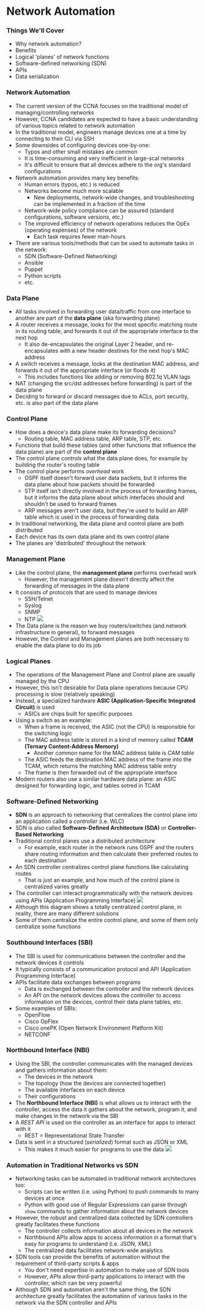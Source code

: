# Network Automation
### Things We'll Cover
- Why network automation?
- Benefits
- Logical 'planes' of network functions
- Software-defined networking (SDN)
- APIs
- Data serialization
### Network Automation
- The current version of the CCNA focuses on the traditional model of managing/controlling networks
- However, CCNA candidates are expected to have a basic understanding of various topics related to network automation
- In the traditional model, engineers manage devices one at a time by connecting to their CLI via SSH
- Some downsides of configuring devices one-by-one:
	- Typos and other small mistakes are common
	- It is time-consuming and very inefficient in large-scal networks
	- It's difficult to ensure that all devices adhere to the org's standard configurations
- Network automation provides many key benefits:
	- Human errors (typos, etc.) is reduced
	- Networks become much more scalable
		- New deployments, network-wide changes, and troubleshooting can be implemented in a fraction of the time
	- Network-wide policy compliance can be assured (standard configurations, software versions, etc.)
	- The improved efficiency of network operations reduces the OpEx (operating expenses) of the network
		- Each task requires fewer man-hours
- There are various tools/methods that can be used to automate tasks in the network:
	- SDN (Software-Defined Networking)
	- Ansible
	- Puppet
	- Python scripts
	- etc.
### Data Plane
- All tasks involved in forwarding user data/traffic from one interface to another are part of the **data plane** (aka forwarding plane)
- A router receives a message, looks for the most specific matching route in its routing table, and forwards it out of the appropriate interface to the next hop
	- It also de-encapsulates the original Layer 2 header, and re-encapsulates with a new header destines for the next hop's MAC address
- A switch receives a message, looks at the destination MAC address, and forwards it out of the appropriate interface (or floods it)
	- This includes functions like adding or removing 802.1q VLAN tags
- NAT (changing the src/dst addresses before forwarding) is part of the data plane
- Deciding to forward or discard messages due to ACLs, port security, etc. is also part of the data plane
### Control Plane
- How does a device's data plane make its forwarding decisions?
	- Routing table, MAC address table, ARP table, STP, etc.
- Functions that build these tables (and other functions that influence the data plane) are part of the **control plane**
- The control plane *controls* what the data plane does, for example by building the router's routing table
- The control plane performs *overhead* work
	- OSPF itself doesn't forward user data packets, but it informs the data plane about how packets should be forwarded
	- STP itself isn't directly involved in the process of forwarding frames, but it informs the data plane about which interfaces should and shouldn't be used to forward frames
	- ARP messages aren't user data, but they're used to build an ARP table which is used in the process of forwarding data
- In traditional networking, the data plane and control plane are both distributed
- Each device has its own data plane and its own control plane
- The planes are 'distributed' throughout the network
### Management Plane
- Like the control plane, the **management plane** performs overhead work
	- However, the management plane doesn't directly affect the forwarding of messages in the data plane
- It consists of protocols that are used to manage devices
	- SSH/Telnet
	- Syslog
	- SNMP
	- NTP
![](attachments/9c2ca36f3cd80099b67f2298599418e2.png)
- The Data plane is the reason we buy routers/switches (and network infrastructure in general), to forward messages
- However, the Control and Management planes are both necessary to enable the data plane to do its job
### Logical Planes
- The operations of the Management Plane and Control plane are usually managed by the CPU
- However, this isn't desirable for Data plane operations because CPU processing is slow (relatively speaking)
- Instead, a specialized hardware **ASIC (Application-Specific Integrated Circuit)** is used
	- ASICs are chips built for specific purposes
- Using a switch as an example:
	- When a frame is received, the ASIC (not the CPU) is responsible for the switching logic
	- The MAC address table is stored in a kind of memory called **TCAM (Ternary Content-Address Memory)**
		- Another common name for the MAC address table is *CAM table*
	- The ASIC feeds the destination MAC address of the frame into the TCAM, which returns the matching MAC address table entry
	- The frame is then forwarded out of the appropriate interface
- Modern routers also use a similar hardware data plane: an ASIC designed for forwarding logic, and tables sotred in TCAM
### Software-Defined Networking
- **SDN** is an approach to networking that centralizes the control plane into an application called a *controller* (i.e. WLC)
- SDN is also called **Software-Defined Architecture (SDA)** or **Controller-Based Networking**
- Traditional control planes use a distributed architecture
	- For example, each router in the network runs OSPF and the routers share routing information and then calculate their preferred routes to each destination
- An SDN controller centralizes control plane functions like calculating routes
	- That is just an example, and how much of the control plane is centralized varies greatly
- The controller can interact programmatically with the network devices using APIs (Application Programming Interface)
![](attachments/77e8b1cecb5b27fddb5d46dfc9aab3bd.png)
- Although this diagram shows a totally centralized control plane, in reality, there are many different solutions
- Some of them centralize the entire control plane, and some of them only centralize some functions
### Southbound Interfaces (SBI)
- The SBI is used for communications between the controller and the network devices it controls
- It typically consists of a communication protocol and API (Application Programming Interface)
- APIs facilitate data exchanges between programs
	- Data is exchanged between the controller and the network devices
	- An API on the network devices allows the controller to access information on the devices, control their data plane tables, etc.
- Some examples of SBIs:
	- OpenFlow
	- Cisco OpFlex
	- Cisco onePK (Open Network Environment Platform Kit)
	- NETCONF
### Northbound Interface (NBI)
- Using the SBI, the controller communicates with the managed devices and gathers information about them:
	- The devices in the network
	- The topology (how the devices are connected together)
	- The available interfaces on each device
	- Their configurations
- The **Northbound Interface (NBI)** is what allows us to interact with the controller, access the data it gathers about the network, program it, and make changes in the network via the SBI
- A *REST API* is used on the controller as an interface for apps to interact with it
	- REST = Representational State Transfer
- Data is sent in a structured (*serialized*) format such as JSON or XML
	- This makes it much easier for programs to use the data
![](attachments/83c84624890278bea5baba0c4cd95e9d.png)
### Automation in Traditional Networks vs SDN
- Networking tasks can be automated in traditional network architectures too:
	- Scripts can be written (i.e. using Python) to push commands to many devices at once
	- Python with good use of Regular Expressions can parse through `show` commands to gather information about the network devices
- However, the robust and centralized data collected by SDN controllers greatly facilitates these functions
	- The controller collects information about all devices in the network
	- Northbound APIs allow apps to access information in a format that's easy for programs to understand (i.e. JSON, XML)
	- The centralized data facilitates network-wide analytics
- SDN tools can provide the benefits of automation without the requirement of third-party scripts & apps
	- You don't need expertise in automation to make use of SDN tools
	- However, APIs allow third-party applications to interact with the controller, which can be very powerful
- Although SDN and automation aren't the same thing, the SDN architecture greatly facilitates the automation of various tasks in the network via the SDN controller and APIs